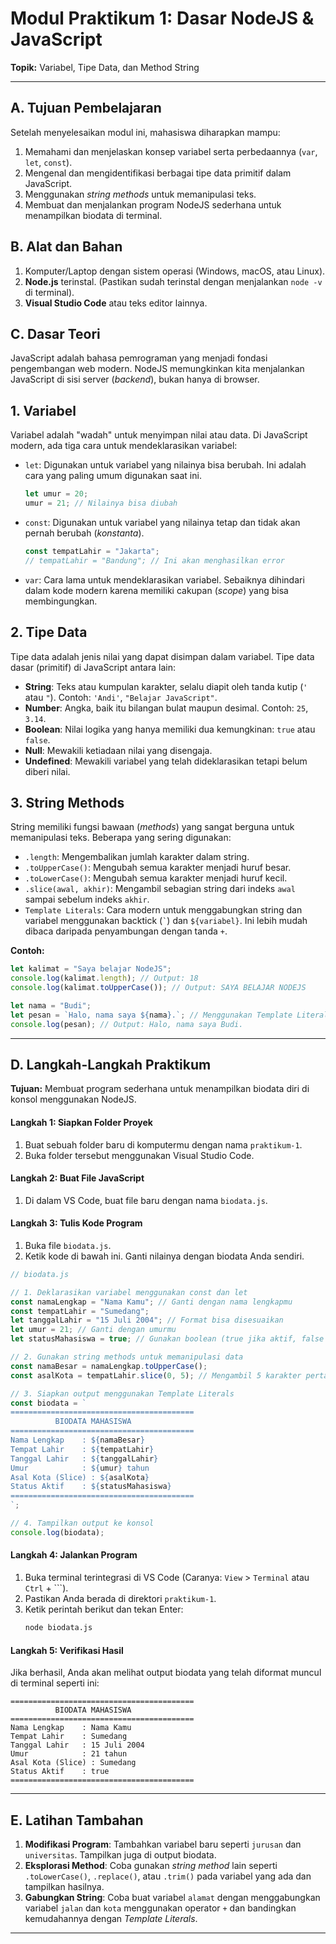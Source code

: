 # **Modul Praktikum 1: Dasar NodeJS & JavaScript**

**Topik:** Variabel, Tipe Data, dan Method String

-----

## **A. Tujuan Pembelajaran**

Setelah menyelesaikan modul ini, mahasiswa diharapkan mampu:

1.  Memahami dan menjelaskan konsep variabel serta perbedaannya (`var`, `let`, `const`).
2.  Mengenal dan mengidentifikasi berbagai tipe data primitif dalam JavaScript.
3.  Menggunakan *string methods* untuk memanipulasi teks.
4.  Membuat dan menjalankan program NodeJS sederhana untuk menampilkan biodata di terminal.

## **B. Alat dan Bahan**

1.  Komputer/Laptop dengan sistem operasi (Windows, macOS, atau Linux).
2.  **Node.js** terinstal. (Pastikan sudah terinstal dengan menjalankan `node -v` di terminal).
3.  **Visual Studio Code** atau teks editor lainnya.

## **C. Dasar Teori**

JavaScript adalah bahasa pemrograman yang menjadi fondasi pengembangan web modern. NodeJS memungkinkan kita menjalankan JavaScript di sisi server (*backend*), bukan hanya di browser.

## **1. Variabel**

Variabel adalah "wadah" untuk menyimpan nilai atau data. Di JavaScript modern, ada tiga cara untuk mendeklarasikan variabel:

  * `let`: Digunakan untuk variabel yang nilainya bisa berubah. Ini adalah cara yang paling umum digunakan saat ini.
    ```javascript
    let umur = 20;
    umur = 21; // Nilainya bisa diubah
    ```
  * `const`: Digunakan untuk variabel yang nilainya tetap dan tidak akan pernah berubah (*konstanta*).
    ```javascript
    const tempatLahir = "Jakarta";
    // tempatLahir = "Bandung"; // Ini akan menghasilkan error
    ```
  * `var`: Cara lama untuk mendeklarasikan variabel. Sebaiknya dihindari dalam kode modern karena memiliki cakupan (*scope*) yang bisa membingungkan.

## **2. Tipe Data**

Tipe data adalah jenis nilai yang dapat disimpan dalam variabel. Tipe data dasar (primitif) di JavaScript antara lain:

  * **String**: Teks atau kumpulan karakter, selalu diapit oleh tanda kutip (`'` atau `"`). Contoh: `'Andi'`, `"Belajar JavaScript"`.
  * **Number**: Angka, baik itu bilangan bulat maupun desimal. Contoh: `25`, `3.14`.
  * **Boolean**: Nilai logika yang hanya memiliki dua kemungkinan: `true` atau `false`.
  * **Null**: Mewakili ketiadaan nilai yang disengaja.
  * **Undefined**: Mewakili variabel yang telah dideklarasikan tetapi belum diberi nilai.

## **3. String Methods**

String memiliki fungsi bawaan (*methods*) yang sangat berguna untuk memanipulasi teks. Beberapa yang sering digunakan:

  * `.length`: Mengembalikan jumlah karakter dalam string.
  * `.toUpperCase()`: Mengubah semua karakter menjadi huruf besar.
  * `.toLowerCase()`: Mengubah semua karakter menjadi huruf kecil.
  * `.slice(awal, akhir)`: Mengambil sebagian string dari indeks `awal` sampai sebelum indeks `akhir`.
  * `Template Literals`: Cara modern untuk menggabungkan string dan variabel menggunakan backtick (`` ` ``) dan `${variabel}`. Ini lebih mudah dibaca daripada penyambungan dengan tanda `+`.

**Contoh:**

```javascript
let kalimat = "Saya belajar NodeJS";
console.log(kalimat.length); // Output: 18
console.log(kalimat.toUpperCase()); // Output: SAYA BELAJAR NODEJS

let nama = "Budi";
let pesan = `Halo, nama saya ${nama}.`; // Menggunakan Template Literals
console.log(pesan); // Output: Halo, nama saya Budi.
```

-----

## **D. Langkah-Langkah Praktikum**

**Tujuan:** Membuat program sederhana untuk menampilkan biodata diri di konsol menggunakan NodeJS.

#### **Langkah 1: Siapkan Folder Proyek**

1.  Buat sebuah folder baru di komputermu dengan nama `praktikum-1`.
2.  Buka folder tersebut menggunakan Visual Studio Code.

#### **Langkah 2: Buat File JavaScript**

1.  Di dalam VS Code, buat file baru dengan nama `biodata.js`.

#### **Langkah 3: Tulis Kode Program**

1.  Buka file `biodata.js`.
2.  Ketik kode di bawah ini. Ganti nilainya dengan biodata Anda sendiri.

<!-- end list -->

```javascript
// biodata.js

// 1. Deklarasikan variabel menggunakan const dan let
const namaLengkap = "Nama Kamu"; // Ganti dengan nama lengkapmu
const tempatLahir = "Sumedang";
let tanggalLahir = "15 Juli 2004"; // Format bisa disesuaikan
let umur = 21; // Ganti dengan umurmu
let statusMahasiswa = true; // Gunakan boolean (true jika aktif, false jika tidak)

// 2. Gunakan string methods untuk memanipulasi data
const namaBesar = namaLengkap.toUpperCase();
const asalKota = tempatLahir.slice(0, 5); // Mengambil 5 karakter pertama

// 3. Siapkan output menggunakan Template Literals
const biodata = `
=========================================
          BIODATA MAHASISWA
=========================================
Nama Lengkap    : ${namaBesar}
Tempat Lahir    : ${tempatLahir}
Tanggal Lahir   : ${tanggalLahir}
Umur            : ${umur} tahun
Asal Kota (Slice) : ${asalKota}
Status Aktif    : ${statusMahasiswa}
=========================================
`;

// 4. Tampilkan output ke konsol
console.log(biodata);

```

#### **Langkah 4: Jalankan Program**

1.  Buka terminal terintegrasi di VS Code (Caranya: `View` \> `Terminal` atau `Ctrl` + \`\`\`).
2.  Pastikan Anda berada di direktori `praktikum-1`.
3.  Ketik perintah berikut dan tekan Enter:
    ```bash
    node biodata.js
    ```

#### **Langkah 5: Verifikasi Hasil**

Jika berhasil, Anda akan melihat output biodata yang telah diformat muncul di terminal seperti ini:

```
=========================================
          BIODATA MAHASISWA
=========================================
Nama Lengkap    : Nama Kamu
Tempat Lahir    : Sumedang
Tanggal Lahir   : 15 Juli 2004
Umur            : 21 tahun
Asal Kota (Slice) : Sumedang
Status Aktif    : true
=========================================
```

-----

## **E. Latihan Tambahan**

1.  **Modifikasi Program**: Tambahkan variabel baru seperti `jurusan` dan `universitas`. Tampilkan juga di output biodata.
2.  **Eksplorasi Method**: Coba gunakan *string method* lain seperti `.toLowerCase()`, `.replace()`, atau `.trim()` pada variabel yang ada dan tampilkan hasilnya.
3.  **Gabungkan String**: Coba buat variabel `alamat` dengan menggabungkan variabel `jalan` dan `kota` menggunakan operator `+` dan bandingkan kemudahannya dengan *Template Literals*.

-----